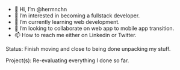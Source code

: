 - 👋 Hi, I’m @hermnchn
- 👀 I’m interested in becoming a fullstack developer.
- 🌱 I’m currently learning web development.
- 💞️ I’m looking to collaborate on web app to mobile app transition.
- 📫 How to reach me either on Linkedin or Twitter.


Status: Finish moving and close to being done unpacking my stuff. 

Project(s): Re-evaluating everything I done so far. 


<!---
hermnchn/hermnchn is a ✨ special ✨ repository because its `README.md` (this file) appears on your GitHub profile.
You can click the Preview link to take a look at your changes.
--->
